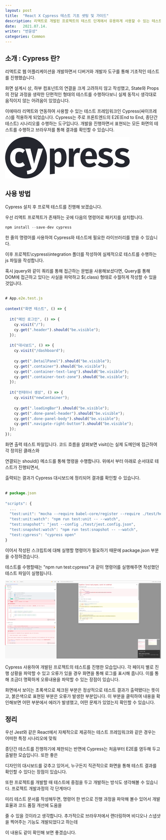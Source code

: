 ```yaml
---
layout: post
title:  "React X Cypress 테스트 기초 셋팅 및 가이드"
description: 리액트로 개발된 프로젝트의 테스트 단계에서 유용하게 사용할 수 있는 테스트 프레임워크인 Cypress의 기초적인 사용 방법에 대해 알아봅니다.
date:   2021.07.14. 
writer: "반윤성"
categories: Common
---
```


## 소개 : Cypress 란?
리액트로 웹 어플리케이션을 개발하면서 디버거와 개발자 도구를 통해 기초적인 테스트를 진행했습니다.

화면 설계시 상, 하부 컴포넌트의 연결을 크게 고려하지 않고 작성했고, State와 Props의 전달 과정을 생략한
단편적인 형태의 테스트를 수행하다보니 실제 동작시 생각대로 움직이지 않는 어려움이 있었습니다.

이에따라 리액트와 연동하여 사용할 수 있는 테스트 프레임워크인 Cypress(싸이프레스)를 적용하게 되었습니다.
Cypress는 주로 프론트엔드의 E2E(End to End, 종단간 테스트) 시나리오를 수행하는 도구입니다. 개발을 진행하면서
표현되는 모든 화면의 테스트를 수행하고 브라우저를 통해 결과를 확인할 수 있습니다.

![/images/2021-07-14-Cypress/cypress-logo.png](/images/2021-07-14-Cypress/cypress-logo.png)

## 사용 방법
Cypress 설치 후 프로젝 테스트를 진행해 보겠습니다.

우선 리액트 프로젝트가 존재하는 곳에 다음의 명령어로 패키지를 설치합니다.

```jsx
npm install --save-dev cypress
```

한 줄의 명령어를 사용하여 Cypress와 테스트에 필요한 라이브러리를 받을 수 있습니다.

이후 프로젝트\cypress\integration 폴더를 작성하여 실제적으로 테스트를 수행하는 js 파일을 작성합니다.

혹시 jquery와 같이 쿼리를 통해 접근하는 문법을 사용해보셨다면, Query를 통해 DOM에 접근하고 있다는 사실을 파악하고
$(.class) 형태로 수월하게 작성할 수 있을 것입니다.

```jsx

# App.e2e.test.js

context("화면 테스트", () => {
 
  it("메인 로그인", () => {
    cy.visit("/");
    cy.get(".header").should("be.visible");
  });
 
  it("대시보드", () => {
    cy.visit("/dashboard");
 
    cy.get(".DetailPanel").should("be.visible");
    cy.get(".container").should("be.visible");
    cy.get(".container-text-lang").should("be.visible");
    cy.get(".container-text-zone").should("be.visible");
  });
 
  it("컨테이너 생성", () => {
    cy.visit("newContainer");
 
    cy.get(".loadingBar").should("be.visible");
    cy.get(".done-panel-header").should("be.visible");
    cy.get(".done-panel-body").should("be.visible");
    cy.get(".navigate-right-button").should("be.visible");
  });
});

```

화면 출력 테스트 파일입니다. 코드 흐름을 살펴보면 visit()는 실제 도메인에 접근하여 각 정의된 클래스와 

연결되는 should() 메소드를 통해 명령을 수행합니다. 위에서 부터 아래로 순서대로 테스트가 진행되면서, 

출력되는 결과가 Cypress 대시보드에 정리되어 결과를 확인할 수 있습니다.

```jsx

# package.json

"scripts": {
  ...
  "test:unit": "mocha --require babel-core/register --require ./test/helpers.js --require ./test/dom.js --require ignore-styles 'src/**/*.spec.js'",
  "test:unit:watch": "npm run test:unit -- --watch",
  "test:snapshot": "jest --config ./test/jest.config.json",
  "test:snapshot:watch": "npm run test:snapshot -- --watch",
  "test:cypress": "cypress open"
}

```

이어서 작성된 스크립트에 대해 실행할 명령어가 필요하기 때문에 package.json 부분을 수정하겠습니다.

테스트를 수행할때는 "npm run test:cypress"과 같이 명령어를 실행해주면 작성했던 테스트 파일이 실행됩니다. 


![/images/2021-07-14-Cypress/cypress-test.png](/images/2021-07-14-Cypress/cypress-test.png)

Cypress 사용하여 개발된 프로젝트의 테스트를 진행한 모습입니다. 각 페이지 별로 진행 상황을 파악할 수 있고
오류가 있을 경우 화면을 통해 로그를 표시해 줍니다. 이를 통해 조금더 명확하게 오류내용을 파악할 수 있는 장점이 있습니다.

화면에서 보이는 초록색으로 체크된 부분은 정상적으로 테스트 결과가 출력됐다는 뜻이고, 붉은색으로 표현된 부분은 오류가
발생한 부분입니다. 이 부분을 클릭하여 내용을 확인해보면 어떤 부분에서 에러가 발생했고, 어떤 문제가 있었는지 확인할 수
있습니다.


## 정리
우선 Jest와 같은 React에서 자체적으로 제공하는 테스트 프레임워크와 같은 경우는 어떠한 특정 시나리오에 맞춰

종단간 테스트를 진행하기에 제한되는 반면에 Cypress는 처음부터 E2E를 염두해 두고 출발한 모습입니다. 또한 좋은

디자인의 대시보드를 갖추고 있어서, 누구든지 직관적으로 화면을 통해 테스트 결과를 확인할 수 있다는 장점이 있습니다.

또한 프로젝트를 개발할 때 테스트에 중점을 두고 개발하는 방식도 생각해볼 수 있습니다. 프로젝트 개발과정의 각 단계마다

미리 테스트 문서를 작성해두면, 명령어 한 번으로 진행 과정을 파악해 볼수 있어서 개발 효율과 코드 품질 개선에 도움을 

줄 수 있을 것이라고 생각합니다. 추가적으로 브라우저에서 랜더링하며 비디오나 스냅샷을 찍어주는 기능도 개발되었다고 하는데

이 내용도 같이 확인해 보면 좋겠습니다.